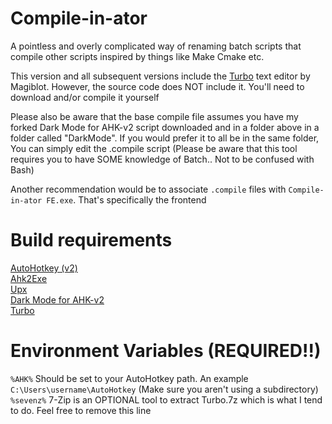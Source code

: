 # Compile-in-ator
 A pointless and overly complicated way of renaming batch scripts that compile other scripts inspired by things like Make Cmake etc.

This version and all subsequent versions include the [Turbo](https://github.com/magiblot/turbo) text editor by Magiblot. However, the source code does NOT include it. You'll need to download and/or compile it yourself

Please also be aware that the base compile file assumes you have my forked Dark Mode for AHK-v2 script downloaded and in a folder above in a folder called "DarkMode". If you would prefer it to all be in the same folder, You can simply edit the .compile script (Please be aware that this tool requires you to have SOME knowledge of Batch.. Not to be confused with Bash)

Another recommendation would be to associate `.compile` files with `Compile-in-ator FE.exe`. That's specifically the frontend


# Build requirements
[AutoHotkey (v2)](https://github.com/AutoHotkey/AutoHotkey)
\
[Ahk2Exe](https://github.com/AutoHotkey/Ahk2Exe)
\
[Upx](https://github.com/upx/upx)
\
[Dark Mode for AHK-v2](https://github.com/Git-Pikakid98/Dark-Mode-For-AHK-v2)
\
[Turbo](https://github.com/magiblot/turbo)


# Environment Variables (REQUIRED!!)
`%AHK%`
   Should be set to your AutoHotkey path. An example `C:\Users\username\AutoHotkey` (Make sure you aren't using a subdirectory)
\
`%sevenz%`
	7-Zip is an OPTIONAL tool to extract Turbo.7z which is what I tend to do. Feel free to remove this line